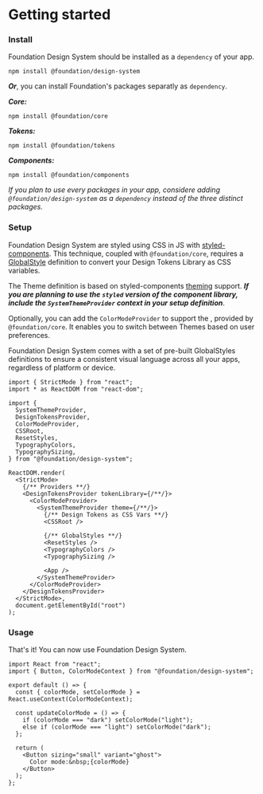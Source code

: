# Getting started

### Install

Foundation Design System should be installed as a `dependency` of your app.

```shell
npm install @foundation/design-system
```

**_Or_**, you can install Foundation's packages separatly as `dependency`.

**_Core:_**

```shell
npm install @foundation/core
```

**_Tokens:_**

```shell
npm install @foundation/tokens
```

**_Components:_**

```shell
npm install @foundation/components
```

_If you plan to use every packages in your app, considere adding `@foundation/design-system` as a `dependency` instead of the three distinct packages._

### Setup

Foundation Design System are styled using CSS in JS with [styled-components](https://styled-components.com/). This technique, coupled with `@foundation/core`, requires a [GlobalStyle](https://styled-components.com/docs/faqs#note-regarding-css-import-and-createglobalstyle) definition to convert your Design Tokens Library as CSS variables.

The Theme definition is based on styled-components [theming](https://styled-components.com/docs/advanced#theming) support. **_If you are planning to use the `styled` version of the component library, include the `SystemThemeProvider` context in your setup definition_**.

Optionally, you can add the `ColorModeProvider` to support the , provided by `@foundation/core`. It enables you to switch between Themes based on user preferences.

Foundation Design System comes with a set of pre-built GlobalStyles definitions to ensure a consistent visual language across all your apps, regardless of platform or device.

```tsx
import { StrictMode } from "react";
import * as ReactDOM from "react-dom";

import {
  SystemThemeProvider,
  DesignTokensProvider,
  ColorModeProvider,
  CSSRoot,
  ResetStyles,
  TypographyColors,
  TypographySizing,
} from "@foundation/design-system";

ReactDOM.render(
  <StrictMode>
    {/** Providers **/}
    <DesignTokensProvider tokenLibrary={/**/}>
      <ColorModeProvider>
        <SystemThemeProvider theme={/**/}>
          {/** Design Tokens as CSS Vars **/}
          <CSSRoot />

          {/** GlobalStyles **/}
          <ResetStyles />
          <TypographyColors />
          <TypographySizing />

          <App />
        </SystemThemeProvider>
      </ColorModeProvider>
    </DesignTokensProvider>
  </StrictMode>,
  document.getElementById("root")
);
```

### Usage

That's it! You can now use Foundation Design System.

```tsx
import React from "react";
import { Button, ColorModeContext } from "@foundation/design-system";

export default () => {
  const { colorMode, setColorMode } = React.useContext(ColorModeContext);

  const updateColorMode = () => {
    if (colorMode === "dark") setColorMode("light");
    else if (colorMode === "light") setColorMode("dark");
  };

  return (
    <Button sizing="small" variant="ghost">
      Color mode:&nbsp;{colorMode}
    </Button>
  );
};
```
